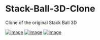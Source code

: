 # Stack-Ball-3D-Clone
 Clone of the original Stack Ball 3D

[![image](https://i.hizliresim.com/QP9EOv.jpg)](https://hizliresim.com/QP9EOv)
[![image](https://i.hizliresim.com/Xb57R0.jpg)](https://hizliresim.com/Xb57R0)
[![image](https://i.hizliresim.com/M1r5Ak.jpg)](https://hizliresim.com/M1r5Ak)
